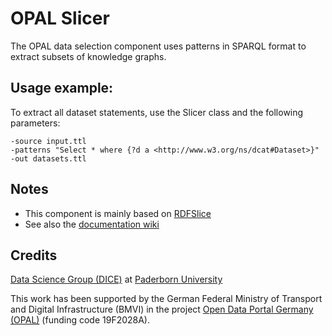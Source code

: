 # OPAL Slicer

The OPAL data selection component uses patterns in SPARQL format to extract subsets of knowledge graphs.


## Usage example:

To extract all dataset statements, use the Slicer class and the following parameters:

```
-source input.ttl
-patterns "Select * where {?d a <http://www.w3.org/ns/dcat#Dataset>}"
-out datasets.ttl
```


## Notes

- This component is mainly based on [RDFSlice](http://aksw.org/Projects/RDFSlice.html)
- See also the [documentation wiki](https://github.com/projekt-opal/slicer/wiki)


## Credits

[Data Science Group (DICE)](https://dice-research.org/) at [Paderborn University](https://www.uni-paderborn.de/)

This work has been supported by the German Federal Ministry of Transport and Digital Infrastructure (BMVI) in the project [Open Data Portal Germany (OPAL)](http://projekt-opal.de/) (funding code 19F2028A).
